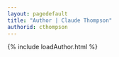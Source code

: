```yaml
---
layout: pagedefault
title: "Author | Claude Thompson"
authorid: cthompson
---
```

{% include loadAuthor.html %}